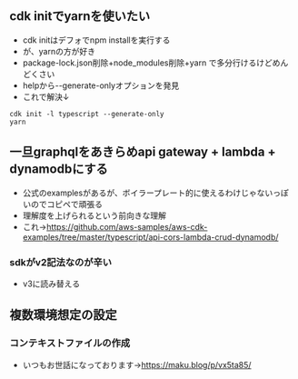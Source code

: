 ## cdk initでyarnを使いたい
- cdk initはデフォでnpm installを実行する
- が、yarnの方が好き
- package-lock.json削除+node_modules削除+yarn で多分行けるけどめんどくさい
- helpから--generate-onlyオプションを発見
- これで解決↓
```
cdk init -l typescript --generate-only
yarn
```

## 一旦graphqlをあきらめapi gateway + lambda + dynamodbにする
- 公式のexamplesがあるが、ボイラープレート的に使えるわけじゃないっぽいのでコピペで頑張る
- 理解度を上げられるという前向きな理解
- これ→https://github.com/aws-samples/aws-cdk-examples/tree/master/typescript/api-cors-lambda-crud-dynamodb/
### sdkがv2記法なのが辛い
- v3に読み替える

## 複数環境想定の設定
### コンテキストファイルの作成
- いつもお世話になっております→https://maku.blog/p/vx5ta85/